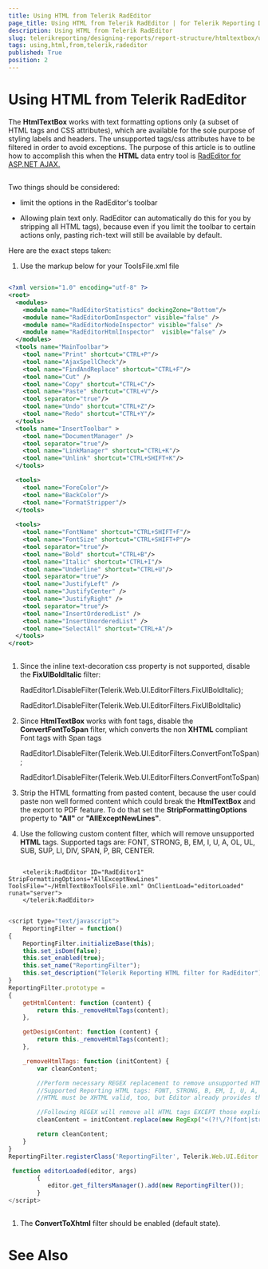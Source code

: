 ```yaml
---
title: Using HTML from Telerik RadEditor
page_title: Using HTML from Telerik RadEditor | for Telerik Reporting Documentation
description: Using HTML from Telerik RadEditor
slug: telerikreporting/designing-reports/report-structure/htmltextbox/using-html-from-telerik-radeditor
tags: using,html,from,telerik,radeditor
published: True
position: 2
---
```


# Using HTML from Telerik RadEditor



The __HtmlTextBox__ works with text formatting options only
                (a subset of HTML tags and CSS attributes), which are available for the sole purpose of styling
                labels and headers. The unsupported tags/css attributes have to be filtered in order to avoid exceptions.
                The purpose of this article is to outline how to accomplish this when the __HTML__                data entry tool is [RadEditor for ASP.NET AJAX.](http://www.telerik.com/products/aspnet-ajax/editor.aspx)

## 

Two things should be considered:
                

* limit the options in the RadEditor's toolbar

* Allowing plain text only. RadEditor can automatically do this for you by
                            stripping all HTML tags), because even if you limit the toolbar to certain actions only,
                            pasting rich-text will still be available by default.
                        

Here are the exact steps taken:

1. Use the markup below for your ToolsFile.xml file

	
````xml

<?xml version="1.0" encoding="utf-8" ?>
<root>
  <modules>
    <module name="RadEditorStatistics" dockingZone="Bottom"/>
    <module name="RadEditorDomInspector" visible="false" />
    <module name="RadEditorNodeInspector" visible="false" />
    <module name="RadEditorHtmlInspector"  visible="false" />
  </modules>
  <tools name="MainToolbar">
    <tool name="Print" shortcut="CTRL+P"/>
    <tool name="AjaxSpellCheck"/>
    <tool name="FindAndReplace" shortcut="CTRL+F"/>
    <tool name="Cut" />
    <tool name="Copy" shortcut="CTRL+C"/>
    <tool name="Paste" shortcut="CTRL+V"/>
    <tool separator="true"/>
    <tool name="Undo" shortcut="CTRL+Z"/>
    <tool name="Redo" shortcut="CTRL+Y"/>
  </tools>
  <tools name="InsertToolbar" >
    <tool name="DocumentManager" />
    <tool separator="true"/>
    <tool name="LinkManager" shortcut="CTRL+K"/>
    <tool name="Unlink" shortcut="CTRL+SHIFT+K"/>
  </tools>

  <tools>
    <tool name="ForeColor"/>
    <tool name="BackColor"/>
    <tool name="FormatStripper"/>
  </tools>
  
  <tools>
    <tool name="FontName" shortcut="CTRL+SHIFT+F"/>
    <tool name="FontSize" shortcut="CTRL+SHIFT+P"/>
    <tool separator="true"/>
    <tool name="Bold" shortcut="CTRL+B"/>
    <tool name="Italic" shortcut="CTRL+I"/>
    <tool name="Underline" shortcut="CTRL+U"/>
    <tool separator="true"/>
    <tool name="JustifyLeft" />
    <tool name="JustifyCenter" />
    <tool name="JustifyRight" />
    <tool separator="true"/>
    <tool name="InsertOrderedList" />
    <tool name="InsertUnorderedList" />
    <tool name="SelectAll" shortcut="CTRL+A"/>
  </tools>
</root>
 
````



1. Since the inline text-decoration css property is not supported, disable the
                            __FixUlBoldItalic__ filter:
                        

	RadEditor1.DisableFilter(Telerik.Web.UI.EditorFilters.FixUlBoldItalic);



	RadEditor1.DisableFilter(Telerik.Web.UI.EditorFilters.FixUlBoldItalic)



1. Since __HtmlTextBox__ works with font tags, disable the __ConvertFontToSpan__ filter,
                            which converts the non __XHTML__ compliant Font tags with Span tags
                        

	RadEditor1.DisableFilter(Telerik.Web.UI.EditorFilters.ConvertFontToSpan);



	RadEditor1.DisableFilter(Telerik.Web.UI.EditorFilters.ConvertFontToSpan)



1. Strip the HTML formatting from pasted content, because the user could paste non well formed content
                            which could break the __HtmlTextBox__ and the export to PDF feature. To do that set the __StripFormattingOptions__                            property to __"All"__ or __"AllExceptNewLines"__.
                        

1. Use the following custom content filter, which will remove unsupported __HTML__ tags. Supported
                            tags are: FONT, STRONG, B, EM, I, U, A, OL, UL, SUB, SUP, LI, DIV, SPAN, P, BR, CENTER.
                        

	
````ASP.NET

    <telerik:RadEditor ID="RadEditor1" StripFormattingOptions="AllExceptNewLines" ToolsFile="~/HtmlTextBoxToolsFile.xml" OnClientLoad="editorLoaded" runat="server">
    </telerik:RadEditor>

````



	
````JavaScript

<script type="text/javascript">
  	ReportingFilter = function()
{
    ReportingFilter.initializeBase(this);
    this.set_isDom(false);
    this.set_enabled(true);
    this.set_name("ReportingFilter");
    this.set_description("Telerik Reporting HTML filter for RadEditor");
}
ReportingFilter.prototype =
{
    getHtmlContent: function (content) {
        return this._removeHtmlTags(content);
    },

    getDesignContent: function (content) {
        return this._removeHtmlTags(content);
    },

    _removeHtmlTags: function (initContent) {
        var cleanContent;

        //Perform necessary REGEX replacement to remove unsupported HTML tags
        //Supported Reporting HTML tags: FONT, STRONG, B, EM, I, U, A, OL, UL, LI, DIV, SPAN, P, BR, CENTER
        //HTML must be XHTML valid, too, but Editor already provides that filter

        //Following REGEX will remove all HTML tags EXCEPT those expliclitly listed
        cleanContent = initContent.replace(new RegExp("<(?!\/?(font|strong|b|em|(i(?!mg))|u|a|ol|ul|li|div|span|p|br|center)(?=>|\s?.*>))\/?.*?>", "ig"), "");

        return cleanContent;
    }
}
ReportingFilter.registerClass('ReportingFilter', Telerik.Web.UI.Editor.Filter);

 function editorLoaded(editor, args)
        {
           editor.get_filtersManager().add(new ReportingFilter());
        }
</script>
 
````



1. The __ConvertToXhtml__ filter should be enabled (default state).
                        

# See Also

